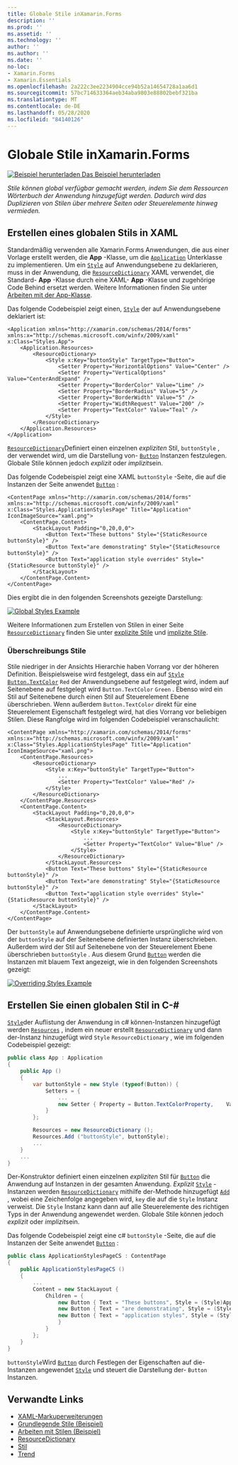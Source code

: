```yaml
---
title: Globale Stile inXamarin.Forms
description: ''
ms.prod: ''
ms.assetid: ''
ms.technology: ''
author: ''
ms.author: ''
ms.date: ''
no-loc:
- Xamarin.Forms
- Xamarin.Essentials
ms.openlocfilehash: 2a222c3ee2234904cce94b52a14654728a1aa6d1
ms.sourcegitcommit: 57bc714633364aeb34aba9803e88802bebf321ba
ms.translationtype: MT
ms.contentlocale: de-DE
ms.lasthandoff: 05/28/2020
ms.locfileid: "84140126"
---
```

# <a name="global-styles-in-xamarinforms"></a>Globale Stile inXamarin.Forms

[![Beispiel herunterladen](~/media/shared/download.png) Das Beispiel herunterladen](https://docs.microsoft.com/samples/xamarin/xamarin-forms-samples/userinterface-styles-basicstyles)

_Stile können global verfügbar gemacht werden, indem Sie dem Ressourcen Wörterbuch der Anwendung hinzugefügt werden. Dadurch wird das Duplizieren von Stilen über mehrere Seiten oder Steuerelemente hinweg vermieden._

## <a name="create-a-global-style-in-xaml"></a>Erstellen eines globalen Stils in XAML

Standardmäßig verwenden alle Xamarin.Forms Anwendungen, die aus einer Vorlage erstellt werden, die **App** -Klasse, um die [`Application`](xref:Xamarin.Forms.Application) Unterklasse zu implementieren. Um ein [`Style`](xref:Xamarin.Forms.Style) auf Anwendungsebene zu deklarieren, muss in der Anwendung, die [`ResourceDictionary`](xref:Xamarin.Forms.ResourceDictionary) XAML verwendet, die Standard- **App** -Klasse durch eine XAML- **App** -Klasse und zugehörige Code Behind ersetzt werden. Weitere Informationen finden Sie unter [Arbeiten mit der App-Klasse](~/xamarin-forms/app-fundamentals/application-class.md).

Das folgende Codebeispiel zeigt einen, [`Style`](xref:Xamarin.Forms.Style) der auf Anwendungsebene deklariert ist:

```xaml
<Application xmlns="http://xamarin.com/schemas/2014/forms" xmlns:x="http://schemas.microsoft.com/winfx/2009/xaml" x:Class="Styles.App">
    <Application.Resources>
        <ResourceDictionary>
            <Style x:Key="buttonStyle" TargetType="Button">
                <Setter Property="HorizontalOptions" Value="Center" />
                <Setter Property="VerticalOptions" Value="CenterAndExpand" />
                <Setter Property="BorderColor" Value="Lime" />
                <Setter Property="BorderRadius" Value="5" />
                <Setter Property="BorderWidth" Value="5" />
                <Setter Property="WidthRequest" Value="200" />
                <Setter Property="TextColor" Value="Teal" />
            </Style>
        </ResourceDictionary>
    </Application.Resources>
</Application>
```

[`ResourceDictionary`](xref:Xamarin.Forms.ResourceDictionary)Definiert einen einzelnen *expliziten* Stil, `buttonStyle` , der verwendet wird, um die Darstellung von- [`Button`](xref:Xamarin.Forms.Button) Instanzen festzulegen. Globale Stile können jedoch *explizit* oder *implizit*sein.

Das folgende Codebeispiel zeigt eine XAML `buttonStyle` -Seite, die auf die Instanzen der Seite anwendet [`Button`](xref:Xamarin.Forms.Button) :

```xaml
<ContentPage xmlns="http://xamarin.com/schemas/2014/forms" xmlns:x="http://schemas.microsoft.com/winfx/2009/xaml" x:Class="Styles.ApplicationStylesPage" Title="Application" IconImageSource="xaml.png">
    <ContentPage.Content>
        <StackLayout Padding="0,20,0,0">
            <Button Text="These buttons" Style="{StaticResource buttonStyle}" />
            <Button Text="are demonstrating" Style="{StaticResource buttonStyle}" />
            <Button Text="application style overrides" Style="{StaticResource buttonStyle}" />
        </StackLayout>
    </ContentPage.Content>
</ContentPage>
```

Dies ergibt die in den folgenden Screenshots gezeigte Darstellung:

[![](application-images/application-styles-1.png "Global Styles Example")](application-images/application-styles-1-large.png#lightbox "Global Styles Example")

Weitere Informationen zum Erstellen von Stilen in einer Seite [`ResourceDictionary`](xref:Xamarin.Forms.ResourceDictionary) finden Sie unter [explizite Stile](~/xamarin-forms/user-interface/styles/explicit.md) und [implizite Stile](~/xamarin-forms/user-interface/styles/implicit.md).

### <a name="override-styles"></a>Überschreibungs Stile

Stile niedriger in der Ansichts Hierarchie haben Vorrang vor der höheren Definition. Beispielsweise wird festgelegt, dass ein auf [`Style`](xref:Xamarin.Forms.Style) [`Button.TextColor`](xref:Xamarin.Forms.Button.TextColor) `Red` der Anwendungsebene auf festgelegt wird, indem auf Seitenebene auf festgelegt wird `Button.TextColor` `Green` . Ebenso wird ein Stil auf Seitenebene durch einen Stil auf Steuerelement Ebene überschrieben. Wenn außerdem `Button.TextColor` direkt für eine Steuerelement Eigenschaft festgelegt wird, hat dies Vorrang vor beliebigen Stilen. Diese Rangfolge wird im folgenden Codebeispiel veranschaulicht:

```xaml
<ContentPage xmlns="http://xamarin.com/schemas/2014/forms" xmlns:x="http://schemas.microsoft.com/winfx/2009/xaml" x:Class="Styles.ApplicationStylesPage" Title="Application" IconImageSource="xaml.png">
    <ContentPage.Resources>
        <ResourceDictionary>
            <Style x:Key="buttonStyle" TargetType="Button">
                ...
                <Setter Property="TextColor" Value="Red" />
            </Style>
        </ResourceDictionary>
    </ContentPage.Resources>
    <ContentPage.Content>
        <StackLayout Padding="0,20,0,0">
            <StackLayout.Resources>
                <ResourceDictionary>
                    <Style x:Key="buttonStyle" TargetType="Button">
                        ...
                        <Setter Property="TextColor" Value="Blue" />
                    </Style>
                </ResourceDictionary>
            </StackLayout.Resources>
            <Button Text="These buttons" Style="{StaticResource buttonStyle}" />
            <Button Text="are demonstrating" Style="{StaticResource buttonStyle}" />
            <Button Text="application style overrides" Style="{StaticResource buttonStyle}" />
        </StackLayout>
    </ContentPage.Content>
</ContentPage>
```

Der `buttonStyle` auf Anwendungsebene definierte ursprüngliche wird von der `buttonStyle` auf der Seitenebene definierten Instanz überschrieben. Außerdem wird der Stil auf Seitenebene von der Steuerelement Ebene überschrieben `buttonStyle` . Aus diesem Grund [`Button`](xref:Xamarin.Forms.Button) werden die Instanzen mit blauem Text angezeigt, wie in den folgenden Screenshots gezeigt:

[![](application-images/application-styles-2.png "Overriding Styles Example")](application-images/application-styles-2-large.png#lightbox "Overriding Styles Example")

## <a name="create-a-global-style-in-c35"></a>Erstellen Sie einen globalen Stil in C-&#35;

[`Style`](xref:Xamarin.Forms.Style)der Auflistung der Anwendung in c# können-Instanzen hinzugefügt werden [`Resources`](xref:Xamarin.Forms.VisualElement.Resources) , indem ein neuer erstellt [`ResourceDictionary`](xref:Xamarin.Forms.ResourceDictionary) und dann der-Instanz hinzugefügt wird `Style` `ResourceDictionary` , wie im folgenden Codebeispiel gezeigt:

```csharp
public class App : Application
{
    public App ()
    {
        var buttonStyle = new Style (typeof(Button)) {
            Setters = {
                ...
                new Setter { Property = Button.TextColorProperty,    Value = Color.Teal }
            }
        };

        Resources = new ResourceDictionary ();
        Resources.Add ("buttonStyle", buttonStyle);
        ...
    }
    ...
}
```

Der-Konstruktor definiert einen einzelnen *expliziten* Stil für [`Button`](xref:Xamarin.Forms.Button) die Anwendung auf Instanzen in der gesamten Anwendung. *Explizit* [`Style`](xref:Xamarin.Forms.Style) -Instanzen werden [`ResourceDictionary`](xref:Xamarin.Forms.ResourceDictionary) mithilfe der-Methode hinzugefügt [`Add`](xref:Xamarin.Forms.ResourceDictionary.Add(System.String,System.Object)) , wobei eine Zeichenfolge angegeben wird, `key` die auf die `Style` Instanz verweist. Die `Style` Instanz kann dann auf alle Steuerelemente des richtigen Typs in der Anwendung angewendet werden. Globale Stile können jedoch *explizit* oder *implizit*sein.

Das folgende Codebeispiel zeigt eine c# `buttonStyle` -Seite, die auf die Instanzen der Seite anwendet [`Button`](xref:Xamarin.Forms.Button) :

```csharp
public class ApplicationStylesPageCS : ContentPage
{
    public ApplicationStylesPageCS ()
    {
        ...
        Content = new StackLayout {
            Children = {
                new Button { Text = "These buttons", Style = (Style)Application.Current.Resources ["buttonStyle"] },
                new Button { Text = "are demonstrating", Style = (Style)Application.Current.Resources ["buttonStyle"] },
                new Button { Text = "application styles", Style = (Style)Application.Current.Resources ["buttonStyle"]
                }
            }
        };
    }
}
```

`buttonStyle`Wird [`Button`](xref:Xamarin.Forms.Button) durch Festlegen der Eigenschaften auf die-Instanzen angewendet [`Style`](xref:Xamarin.Forms.NavigableElement.Style) und steuert die Darstellung der- `Button` Instanzen.

## <a name="related-links"></a>Verwandte Links

- [XAML-Markuperweiterungen](~/xamarin-forms/xaml/xaml-basics/xaml-markup-extensions.md)
- [Grundlegende Stile (Beispiel)](https://docs.microsoft.com/samples/xamarin/xamarin-forms-samples/userinterface-styles-basicstyles)
- [Arbeiten mit Stilen (Beispiel)](https://docs.microsoft.com/samples/xamarin/xamarin-forms-samples/workingwithstyles)
- [ResourceDictionary](xref:Xamarin.Forms.ResourceDictionary)
- [Stil](xref:Xamarin.Forms.Style)
- [Trend](xref:Xamarin.Forms.Setter)
